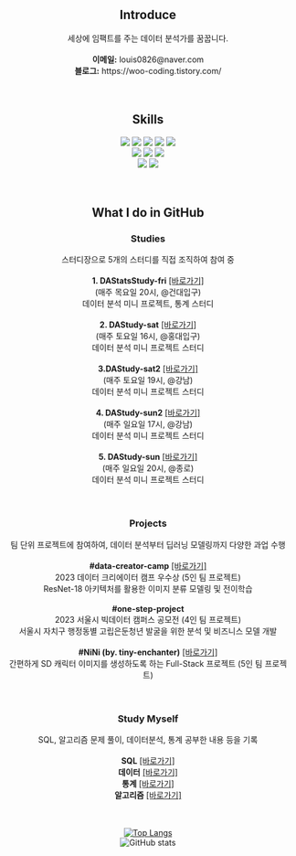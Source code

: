 <div align="center">

## Introduce
  <div>
    세상에 임팩트를 주는 데이터 분석가를 꿈꿉니다.<br><br>
    <b>이메일:</b> louis0826@naver.com<br>
    <b>블로그:</b> https://woo-coding.tistory.com/<br>
  </div>
  <br>
  <br>
  
## Skills
  <div>
    <img src="https://img.shields.io/badge/python-%233776AB.svg?&style=for-the-badge&logo=python&logoColor=white" />
    <img src="https://img.shields.io/badge/pandas-%23150458.svg?&style=for-the-badge&logo=pandas&logoColor=white" />
    <img src="https://img.shields.io/badge/numpy-%23013243.svg?&style=for-the-badge&logo=numpy&logoColor=white" />
    <img src="https://img.shields.io/badge/scikit--learn-%23F7931E.svg?&style=for-the-badge&logo=scikit-learn&logoColor=white" />
    <img src="https://img.shields.io/badge/scipy-%238CAAE6.svg?&style=for-the-badge&logo=scipy&logoColor=white" />
    <br>
    <img src="https://img.shields.io/badge/mysql-%234479A1.svg?&style=for-the-badge&logo=mysql&logoColor=white" />
    <img src="https://img.shields.io/badge/microsoft%20excel-%23217346.svg?&style=for-the-badge&logo=microsoft%20excel&logoColor=white" />
    <img src="https://img.shields.io/badge/microsoft%20powerpoint-%23B7472A.svg?&style=for-the-badge&logo=microsoft%20powerpoint&logoColor=white" />
    <br>
    <img src="https://img.shields.io/badge/slack-%234A154B.svg?&style=for-the-badge&logo=slack&logoColor=white" />
    <img src="https://img.shields.io/badge/notion-%23000000.svg?&style=for-the-badge&logo=notion&logoColor=white" />
  </div>
  <br>
  <br>

## What I do in GitHub
### Studies
  <div>
    스터디장으로 5개의 스터디를 직접 조직하여 참여 중<br><br>
    <b>1. DAStatsStudy-fri</b> <a href="https://github.com/wjco/DAStatsStudy-fri">[바로가기]</a><br>
    (매주 목요일 20시, @건대입구)<br>
    데이터 분석 미니 프로젝트, 통계 스터디<br><br>
    <b>2. DAStudy-sat</b> <a href="https://github.com/wjco/DAStudy-sat">[바로가기]</a><br>
    (매주 토요일 16시, @홍대입구)<br>
    데이터 분석 미니 프로젝트 스터디<br><br>
    <b>3.DAStudy-sat2</b> <a href="https://github.com/wjco/DAStudy-sat2">[바로가기]</a><br>
    (매주 토요일 19시, @강남)<br>
    데이터 분석 미니 프로젝트 스터디<br><br>
    <b>4. DAStudy-sun2</b> <a href="https://github.com/wjco/DAStudy-sun2">[바로가기]</a><br>
    (매주 일요일 17시, @강남)<br>
    데이터 분석 미니 프로젝트 스터디<br><br>
    <b>5. DAStudy-sun</b> <a href="https://github.com/wjco/DAStudy-sun">[바로가기]</a><br>
    (매주 일요일 20시, @종로)<br>
    데이터 분석 미니 프로젝트 스터디<br>
  </div>
  <br>
  <br>

### Projects
  <div>
    팀 단위 프로젝트에 참여하여, 데이터 분석부터 딥러닝 모델링까지 다양한 과업 수행<br><br>
    <b>#data-creator-camp</b> <a href="https://github.com/wjco/data-creator-camp">[바로가기]</a><br>
    2023 데이터 크리에이터 캠프 우수상 (5인 팀 프로젝트)<br>
    ResNet-18 아키텍처를 활용한 이미지 분류 모델링 및 전이학습<br><br>
    <b>#one-step-project</b><br>
    2023 서울시 빅데이터 캠퍼스 공모전 (4인 팀 프로젝트)<br>
    서울시 자치구 행정동별 고립은둔청년 발굴을 위한 분석 및 비즈니스 모델 개발<br><br>
    <b>#NiNi (by. tiny-enchanter)</b> <a href="https://github.com/ing970/tiny-enchanter">[바로가기]</a><br>
    간편하게 SD 캐릭터 이미지를 생성하도록 하는 Full-Stack 프로젝트 (5인 팀 프로젝트)<br>
  </div>
  <br>
  <br>

### Study Myself
  <div>
    SQL, 알고리즘 문제 풀이, 데이터분석, 통계 공부한 내용 등을 기록<br><br>
    <b>SQL</b> <a href="https://github.com/wjco/SQL">[바로가기]</a><br>
    <b>데이터</b> <a href="https://github.com/wjco/DataAnalysis">[바로가기]</a><br>
    <b>통계</b> <a href="https://github.com/wjco/Statistic">[바로가기]</a><br>
    <b>알고리즘</b> <a href="https://github.com/wjco/Algorithm">[바로가기]</a><br>
  </div>
  <br>
  <br>
  
[![Top Langs](https://github-readme-stats.vercel.app/api/top-langs/?username=wjco)](https://github.com/wjco/github-readme-stats) <br>
![GitHub stats](https://github-readme-stats.vercel.app/api?username=wjco&show_icons=true)

</div>

